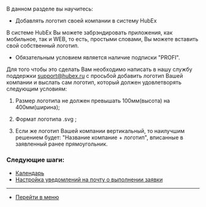 В данном разделе вы научитесь:
- Добавлять логотип своей компании в систему HubEx


В системе HubEx Вы можете забрэндировать приложения, как мобильное, так и WEB, то есть, простыми словами, Вы можете вставить свой собственный логотип.
- Обязательным условием является наличие подписки "PROFI".

Для того чтобы это сделать Вам необходимо написать в нашу службу поддержки support@hubex.ru с просьбой добавить логотип Вашей компании и выслать сам логотип, который должен удовлетворять следующим условиям:
1. Размер логотипа не должен превышать 100мм(высота) на 400мм(ширина);

2. Формат логотипа .svg ;

3. Если же логотип Вашей компании вертикальный, то наилучшим решением будет: "Название компание + логотип", вписанные в заявленный ранее прямоугольник.


### Следующие шаги:
- [Календарь](./Calendar.md)
- [Настройка уведомлений на почту о выполнении заявки](./HowToManageNotifications.md)


___
- [Перейти в меню](http://wiki.hubex.ru)
